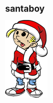 santaboy
========
![santaboy](https://raw.githubusercontent.com/Duubli/santaboy/be00c7501db0b6a6de821ffd8c766045ce219127/media/images/santaboy.png)